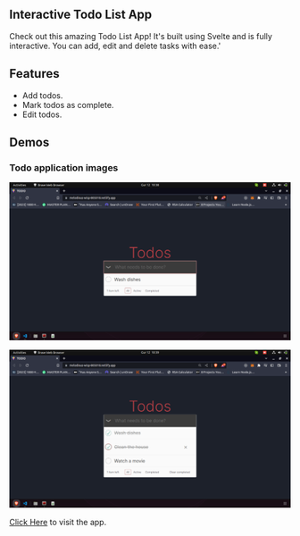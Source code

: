## Interactive Todo List App

Check out this amazing Todo List App! It's built using Svelte and is fully interactive. You can add, edit and delete tasks with ease.'


## Features

- Add todos.
- Mark todos as complete.
- Edit todos.

## Demos
### Todo application images

![Browse Movies Demo](/public/Screenshot%20from%202023-02-12%2010-38-45.png)

![Browse Movies Demo](/public/Screenshot%20from%202023-02-12%2010-39-07.png)

[Click Here](https://63d26e159101a046e997836a--melodious-wisp-805018.netlify.app/) to visit the app.
